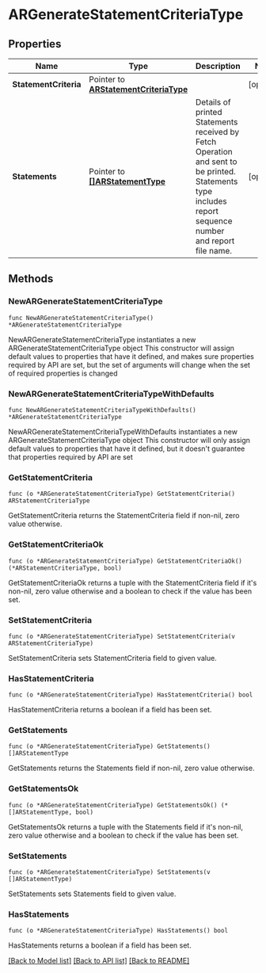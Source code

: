 # ARGenerateStatementCriteriaType

## Properties

Name | Type | Description | Notes
------------ | ------------- | ------------- | -------------
**StatementCriteria** | Pointer to [**ARStatementCriteriaType**](ARStatementCriteriaType.md) |  | [optional] 
**Statements** | Pointer to [**[]ARStatementType**](ARStatementType.md) | Details of printed Statements received by Fetch Operation and sent to be printed. Statements type includes report sequence number and report file name. | [optional] 

## Methods

### NewARGenerateStatementCriteriaType

`func NewARGenerateStatementCriteriaType() *ARGenerateStatementCriteriaType`

NewARGenerateStatementCriteriaType instantiates a new ARGenerateStatementCriteriaType object
This constructor will assign default values to properties that have it defined,
and makes sure properties required by API are set, but the set of arguments
will change when the set of required properties is changed

### NewARGenerateStatementCriteriaTypeWithDefaults

`func NewARGenerateStatementCriteriaTypeWithDefaults() *ARGenerateStatementCriteriaType`

NewARGenerateStatementCriteriaTypeWithDefaults instantiates a new ARGenerateStatementCriteriaType object
This constructor will only assign default values to properties that have it defined,
but it doesn't guarantee that properties required by API are set

### GetStatementCriteria

`func (o *ARGenerateStatementCriteriaType) GetStatementCriteria() ARStatementCriteriaType`

GetStatementCriteria returns the StatementCriteria field if non-nil, zero value otherwise.

### GetStatementCriteriaOk

`func (o *ARGenerateStatementCriteriaType) GetStatementCriteriaOk() (*ARStatementCriteriaType, bool)`

GetStatementCriteriaOk returns a tuple with the StatementCriteria field if it's non-nil, zero value otherwise
and a boolean to check if the value has been set.

### SetStatementCriteria

`func (o *ARGenerateStatementCriteriaType) SetStatementCriteria(v ARStatementCriteriaType)`

SetStatementCriteria sets StatementCriteria field to given value.

### HasStatementCriteria

`func (o *ARGenerateStatementCriteriaType) HasStatementCriteria() bool`

HasStatementCriteria returns a boolean if a field has been set.

### GetStatements

`func (o *ARGenerateStatementCriteriaType) GetStatements() []ARStatementType`

GetStatements returns the Statements field if non-nil, zero value otherwise.

### GetStatementsOk

`func (o *ARGenerateStatementCriteriaType) GetStatementsOk() (*[]ARStatementType, bool)`

GetStatementsOk returns a tuple with the Statements field if it's non-nil, zero value otherwise
and a boolean to check if the value has been set.

### SetStatements

`func (o *ARGenerateStatementCriteriaType) SetStatements(v []ARStatementType)`

SetStatements sets Statements field to given value.

### HasStatements

`func (o *ARGenerateStatementCriteriaType) HasStatements() bool`

HasStatements returns a boolean if a field has been set.


[[Back to Model list]](../README.md#documentation-for-models) [[Back to API list]](../README.md#documentation-for-api-endpoints) [[Back to README]](../README.md)


